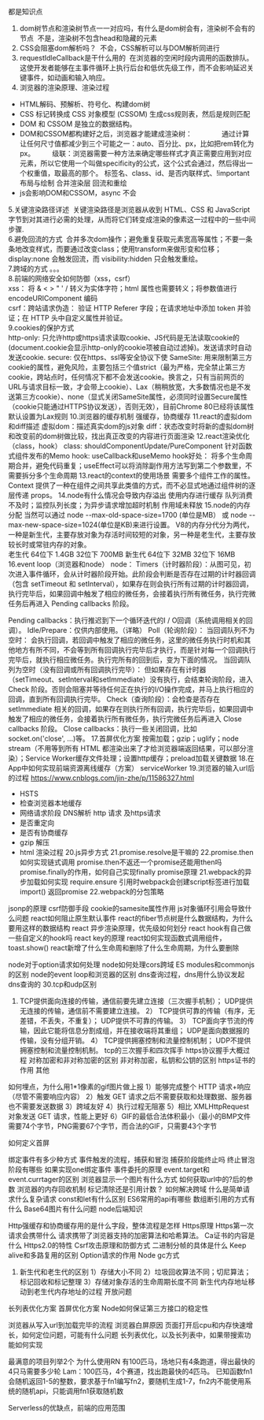 
都是知识点

1. dom树节点和渲染树节点一一对应吗，有什么是dom树会有，渲染树不会有的节点 
  不是，渲染树不包含head和隐藏的元素
2. CSS会阻塞dom解析吗？ 
  不会，CSS解析可以与DOM解析同进行
3. requestIdleCallback是干什么用的 
  在浏览器的空闲时段内调用的函数排队。这使开发者能够在主事件循环上执行后台和低优先级工作，而不会影响延迟关键事件，如动画和输入响应。
4. 浏览器的渲染原理、渲染过程
* HTML解码、预解析、符号化、构建dom树
* CSS 标记转换成 CSS 对象模型 (CSSOM) 生成css规则表，然后是规则匹配
* DOM 和 CSSOM 是独立的数据结构。
* DOM和CSSOM都构建好之后，浏览器才能建成渲染树： 
　　　　通过计算让任何尺寸值都减少到三个可能之一：auto、百分比、px，比如把rem转化为px。
　　   级联：浏览器需要一种方法来确定哪些样式才真正需要应用到对应元素，所以它使用一个叫做specificity的公式，这个公式会通过，然后得出一个权重值，取最高的那个。
          标签名、class、id、是否内联样式、!important
      布局与绘制
      合并渲染层
      回流和重绘
* js会影响DOM和CSSOM，async 不会

5.关键渲染路径详述 
  关键渲染路径是浏览器从收到 HTML、CSS 和 JavaScript 字节到对其进行必需的处理，从而将它们转变成渲染的像素这一过程中的一些中间步骤.  
6.避免回流的方式 
  合并多次dom操作；避免重复获取元素宽高等属性；不要一条条地改变样式，而要通过改变class；使用transform来做形变和位移；display:none 会触发回流，而 visibility:hidden 只会触发重绘。  
7.跨域的方式
  。。。  
8.前端的网络安全如何防御（xss，csrf）  
  xss： 将 & < > " ' / 转义为实体字符；html 属性也需要转义；将参数值进行 encodeURIComponent 编码  
  csrf：跨站请求伪造： 验证 HTTP Referer 字段；在请求地址中添加 token 并验证；在 HTTP 头中自定义属性并验证。  
9.cookies的保护方式  
  http-only: 只允许http或https请求读取cookie、JS代码是无法读取cookie的(document.cookie会显示http-only的cookie项被自动过滤掉)。发送请求时自动发送cookie.
  secure: 仅在https、ssl等安全协议下使
  SameSite: 用来限制第三方cookie的属性，避免风险，主要包括三个值strict（最为严格，完全禁止第三方cookie，跨站点时，任何情况下都不会发送cookie。换言之，只有当前网页的URL与请求目标一致，才会带上cookie）、Lax（稍稍放宽，大多数情况也是不发送第三方cookie）、none（显式关闭SameSite属性，必须同时设置Secure属性（cookie只能通过HTTPS协议发送），否则无效），目前Chrome 80已经将该属性默认设置为Lax规则
10.浏览器的缓存机制
  强缓存，协商缓存
11.react的虚拟dom和diff描述
  虚拟dom：描述真实dom的js对象
  diff：状态改变时将新的虚拟dom树和改变前的dom树做比较，找出真正改变的内容进行页面渲染
12.react渲染优化（class，hook）
  class: shouldComponentUpdate/PureComponent
  针对函数式组件发布的Memo
  hook: useCallback和useMemo
  hook好处： 将多个生命周期合并，避免代码重复；useEffect可以将消除副作用方法写到第二个参数里，不需要拆分多个生命周期
13.react的context的使用场景
  需要多个组件工作的属性。Context 提供了一种在组件之间共享此类值的方式，而不必显式地通过组件树的逐层传递 props。
14.node有什么情况会导致内存溢出
  使用内存进行缓存
  队列消费不及时；监控队列长度；为异步请求增加超时机制
  作用域未释放
15.node的内存分配
  当然可以通过 node --max-old-space-size=1700 (单位是MB） 或 node --max-new-space-size=1024(单位是KB)来进行设置。
  V8的内存分代分为两代，一种是新生代，主要存放对象为存活时间较短的对象，另一种是老生代，主要存放较长时或常驻内存的对象。  
  老生代 64位下 1.4GB 32位下 700MB
  新生代 64位下 32MB 32位下 16MB
16.event loop（浏览器和node）
node：
Timers（计时器阶段）：从图可见，初次进入事件循环，会从计时器阶段开始。此阶段会判断是否存在过期的计时器回调（包含 setTimeout 和 setInterval），如果存在则会执行所有过期的计时器回调，执行完毕后，如果回调中触发了相应的微任务，会接着执行所有微任务，执行完微任务后再进入 Pending callbacks 阶段。

Pending callbacks：执行推迟到下一个循环迭代的I / O回调（系统调用相关的回调）。
Idle/Prepare：仅供内部使用。（详略）
Poll（轮询阶段）：
当回调队列不为空时：
会执行回调，若回调中触发了相应的微任务，这里的微任务执行时机和其他地方有所不同，不会等到所有回调执行完毕后才执行，而是针对每一个回调执行完毕后，就执行相应微任务。执行完所有的回到后，变为下面的情况。
当回调队列为空时（没有回调或所有回调执行完毕）：
但如果存在有计时器（setTimeout、setInterval和setImmediate）没有执行，会结束轮询阶段，进入 Check 阶段。否则会阻塞并等待任何正在执行的I/O操作完成，并马上执行相应的回调，直到所有回调执行完毕。
Check（查询阶段）：会检查是否存在 setImmediate 相关的回调，如果存在则执行所有回调，执行完毕后，如果回调中触发了相应的微任务，会接着执行所有微任务，执行完微任务后再进入 Close callbacks 阶段。
Close callbacks：执行一些关闭回调，比如 socket.on('close', ...)等。
17.首屏优化方案
按需加载；gzip；uglify；node stream（不用等到所有 HTML 都渲染出来了才给浏览器端返回结果，可以部分渲染）；Service Worker缓存文件处理；设置http缓存；preload加载关键数据
18.在App中如何实现前端资源离线缓存（方案）
serviceWorker
19.浏览器的输入url后的过程
https://www.cnblogs.com/jin-zhe/p/11586327.html 
* HSTS
* 检查浏览器本地缓存
* 网络请求阶段 DNS解析 http 请求 及https请求
* 是否重定向
* 是否有协商缓存
* gzip 解压
* html 渲染过程
20.js异步方式
21.promise.resolve是干嘛的
22.promise.then如何实现链式调用
promise.then不返还一个promise还能用then吗
promise.finally的作用，如何自己实现finally
promise原理
21.webpack的异步加载如何实现
require.ensure 引用时webpack会创建script标签进行加载 
import() 返回promise
22.webpack的分包策略

jsonp的原理
csrf防御手段
cookie的samesite属性作用
js对象循环引用会导致什么问题
react如何阻止原生默认事件
react的fiber节点树是什么数据结构，为什么要用这样的数据结构
react 异步渲染原理，优先级如何划分
react hook有自己做一些自定义的hook吗
react key的原理
react如何实现函数式调用组件，toast.show()
react新增了什么生命周和删除了什么生命周期，为什么要删除


node对于option请求如何处理
node如何处理cors跨域
ES modules和commonjs的区别
node的event loop和浏览器的区别
dns查询过程，dns用什么协议发起dns查询的
30.tcp和udp区别
1)  TCP提供面向连接的传输，通信前要先建立连接（三次握手机制）； UDP提供无连接的传输，通信前不需要建立连接。
2） TCP提供可靠的传输（有序，无差错，不丢失，不重复）； UDP提供不可靠的传输。
3） TCP面向字节流的传输，因此它能将信息分割成组，并在接收端将其重组； UDP是面向数据报的传输，没有分组开销。
4） TCP提供拥塞控制和流量控制机制； UDP不提供拥塞控制和流量控制机制。
tcp的三次握手和四次挥手
https协议握手大概过程
对称加密和非对称加密的区别
非对称加密，私钥和公钥的区别
https证书的作用
其他

如何埋点，为什么用1*1像素的gif图片做上报
1）能够完成整个 HTTP 请求+响应（尽管不需要响应内容）
2）触发 GET 请求之后不需要获取和处理数据、服务器也不需要发送数据
3）跨域友好
4）执行过程无阻塞
5）相比 XMLHttpRequest 对象发送 GET 请求，性能上更好
6）GIF的最低合法体积最小（最小的BMP文件需要74个字节，PNG需要67个字节，而合法的GIF，只需要43个字节

如何定义首屏

绑定事件有多少种方式
事件触发的流程，捕获和冒泡
捕获阶段能终止吗
终止冒泡阶段有哪些
如果实现one绑定事件
事件委托的原理
event.target和event.currtager的区别
浏览器显示一个图片有什么方式
如何获取url中的?后的参数
浏览器的内存回收机制 标记清除还是引用计数？
如何解决跨域
什么是简单请求什么复杂请求
const和let有什么区别
ES6常用的api有哪些
数组断引用的方式有什么
Base64图片有什么问题
node后端知识

Http强缓存和协商缓存用的是什么字段，整体流程是怎样
Https原理
Https第一次请求会携带什么
请求携带了浏览器支持的加密算法和哈希算法。
Ca证书的内容是什么
Https2.0的特性
Csrf攻击原理和防御方式
二进制分帧的具体是什么
Keep alive和多路复用的区别
Option请求的作用
Node gc方式
1. 新生代和老生代的区别
  1）存储大小不同
  2）垃圾回收算法不同；切尼算法；标记回收和标记整理
  3）存储对象存活的生命周期长度不同
新生代内存地址移动到老生代内存地址的过程
开放问题

长列表优化方案
首屏优化方案
Node如何保证第三方接口的稳定性


浏览器从写入url到加载完毕的流程
浏览器白屏原因
页面打开后cpu和内存快速增长，如何定位问题，可能有什么问题
长列表优化，以及长列表中，如果带搜索功能如何实现

最满意的项目列举2个
为什么使用RN
有100匹马，场地只有4条跑道，得出最快的4只马需要多少轮 Lam：100匹马，4个赛道，找出跑最快的4匹马。
已知函数fn1会随机返回1-5的整数，要求基于fn1编写fn2，要随机生成1-7，fn2内不能使用系统的随机api，只能调用fn1获取随机数


Serverless的优缺点，前端的应用范围
